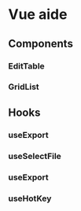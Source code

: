 # Vue aide

## Components

### EditTable

### GridList

## Hooks

### useExport

### useSelectFile

### useExport

### useHotKey
